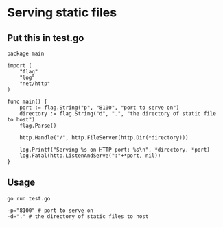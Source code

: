 # Serving static files

## Put this in test.go

```text
package main

import (
    "flag"
    "log"
    "net/http"
)

func main() {
    port := flag.String("p", "8100", "port to serve on")
    directory := flag.String("d", ".", "the directory of static file to host")
    flag.Parse()

    http.Handle("/", http.FileServer(http.Dir(*directory)))

    log.Printf("Serving %s on HTTP port: %s\n", *directory, *port)
    log.Fatal(http.ListenAndServe(":"+*port, nil))
}
```

## Usage

`go run test.go`

```text
-p="8100" # port to serve on
-d="." # the directory of static files to host
```

